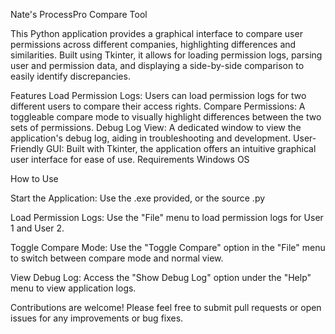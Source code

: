 Nate's ProcessPro Compare Tool

This Python application provides a graphical interface to compare user permissions across different companies, highlighting differences and similarities. Built using Tkinter, it allows for loading permission logs, parsing user and permission data, and displaying a side-by-side comparison to easily identify discrepancies.

Features
Load Permission Logs: Users can load permission logs for two different users to compare their access rights.
Compare Permissions: A toggleable compare mode to visually highlight differences between the two sets of permissions.
Debug Log View: A dedicated window to view the application's debug log, aiding in troubleshooting and development.
User-Friendly GUI: Built with Tkinter, the application offers an intuitive graphical user interface for ease of use.
Requirements
Windows OS

How to Use

Start the Application: Use the .exe provided, or the source .py

Load Permission Logs: Use the "File" menu to load permission logs for User 1 and User 2.

Toggle Compare Mode: Use the "Toggle Compare" option in the "File" menu to switch between compare mode and normal view.

View Debug Log: Access the "Show Debug Log" option under the "Help" menu to view application logs.

Contributions are welcome! Please feel free to submit pull requests or open issues for any improvements or bug fixes.
